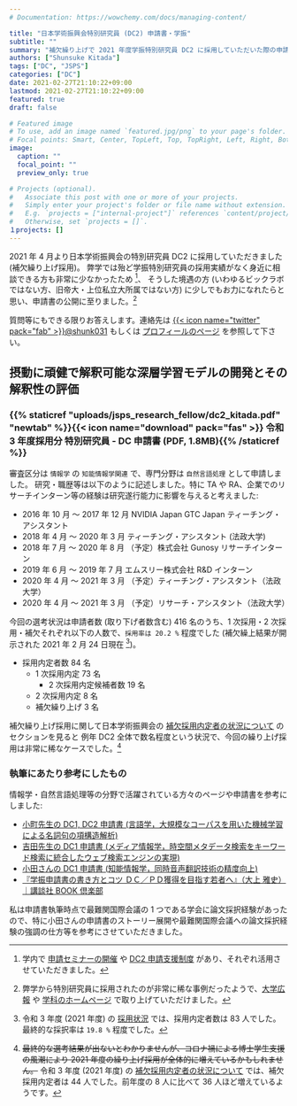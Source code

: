 ```yaml
---
# Documentation: https://wowchemy.com/docs/managing-content/

title: "日本学術振興会特別研究員 (DC2) 申請書・学振"
subtitle: ""
summary: "補欠繰り上げで 2021 年度学振特別研究員 DC2 に採用していただいた際の申請書です。"
authors: ["Shunsuke Kitada"]
tags: ["DC", "JSPS"]
categories: ["DC"]
date: 2021-02-27T21:10:22+09:00
lastmod: 2021-02-27T21:10:22+09:00
featured: true
draft: false

# Featured image
# To use, add an image named `featured.jpg/png` to your page's folder.
# Focal points: Smart, Center, TopLeft, Top, TopRight, Left, Right, BottomLeft, Bottom, BottomRight.
image:
  caption: ""
  focal_point: ""
  preview_only: true

# Projects (optional).
#   Associate this post with one or more of your projects.
#   Simply enter your project's folder or file name without extension.
#   E.g. `projects = ["internal-project"]` references `content/project/deep-learning/index.md`.
#   Otherwise, set `projects = []`.
１projects: []
---
```


2021 年 4 月より日本学術振興会の特別研究員 DC2 に採用していただきました (補欠繰り上げ採用)。
弊学では殆ど学振特別研究員の採用実績がなく身近に相談できる方も非常に少なかったため [^1]、
そうした境遇の方 (いわゆるビックラボではない方、旧帝大・上位私立大所属ではない方) に少しでもお力になれたらと思い、申請書の公開に至りました。[^2]

質問等にもできる限りお答えします。連絡先は [{{< icon name="twitter" pack="fab" >}}@shunk031](https://twitter.com/shunk031) もしくは [プロフィールのページ](https://shunk031.me/author/shunsuke-kitada/) を参照して下さい。

## 摂動に頑健で解釈可能な深層学習モデルの開発とその解釈性の評価

### {{% staticref "uploads/jsps_research_fellow/dc2_kitada.pdf" "newtab" %}}{{< icon name="download" pack="fas" >}} 令和 3 年度採用分 特別研究員 - DC 申請書 (PDF, 1.8MB){{% /staticref %}}


審査区分は `情報学` の `知能情報学関連` で、専門分野は `自然言語処理` として申請しました。
研究・職歴等は以下のように記述しました。特に TA や RA、企業でのリサーチインターン等の経験は研究遂行能力に影響を与えると考えました:
- 2016 年 10 月 ～ 2017 年 12 月 NVIDIA Japan GTC Japan ティーチング・アシスタント
- 2018 年 4 月 ～ 2020 年 3 月 ティーチング・アシスタント (法政大学)
- 2018 年 7 月 ～ 2020 年 8 月 （予定）株式会社 Gunosy リサーチインターン
- 2019 年 6 月 ～ 2019 年 7 月 エムスリー株式会社 R&D インターン
- 2020 年 4 月 ～ 2021 年 3 月 （予定）ティーチング・アシスタント（法政大学）
- 2020 年 4 月 ～ 2021 年 3 月 （予定）リサーチ・アシスタント（法政大学）

今回の選考状況は申請者数 (取り下げ者数含む) 416 名のうち、1 次採用・2 次採用・補欠それぞれ以下の人数で、`採用率は 20.2 %` 程度でした (補欠繰上結果が開示された 2021 年 2 月 24 日現在 [^3])。
- 採用内定者数 84 名
  - 1 次採用内定 73 名
    - 2 次採用内定候補者数 19 名
  - 2 次採用内定 8 名
  - 補欠繰り上げ 3 名

補欠繰り上げ採用に関して日本学術振興会の [補欠採用内定者の状況について](https://www.jsps.go.jp/j-pd/pd_saiyo.html) のセクションを見ると
例年 DC2 全体で数名程度という状況で、今回の繰り上げ採用は非常に稀なケースでした。[^4]

### 執筆にあたり参考にしたもの

情報学・自然言語処理等の分野で活躍されている方々のページや申請書を参考にしました:
- [小町先生の DC1, DC2 申請書 (言語学，大規模なコーパスを用いた機械学習による名詞句の項構造解析)](http://cl.sd.tmu.ac.jp/~komachi/docs/jsps.html)
- [吉田先生の DC1 申請書 (メディア情報学，時空間メタデータ検索をキーワード検索に統合したウェブ検索エンジンの実現)](http://www.mibel.cs.tsukuba.ac.jp/~ceekz/dc1/)
- [小田さんの DC1 申請書 (知能情報学，同時音声翻訳技術の精度向上)](https://drive.google.com/file/d/0B3O7bgd3mym6N214SWw3eVJCS3M/view)
- [『学振申請書の書き方とコツ ＤＣ／ＰＤ獲得を目指す若者へ』（大上 雅史）｜講談社 BOOK 倶楽部](https://bookclub.kodansha.co.jp/product?item=0000147760 )

私は申請書執筆時点で最難関国際会議の 1 つである学会に論文採択経験があったので、特に小田さんの申請書のストーリー展開や最難関国際会議への論文採択経験の強調の仕方等を参考にさせていただきました。

[^1]: 学内で [申請セミナーの開催](https://www.hosei.ac.jp/gs/info/article-20200305102401) や [DC2 申請支援制度](https://www.hosei.ac.jp/kenkyu/info/article-20200525125134) があり、それぞれ活用させていただきました。

[^2]: 弊学から特別研究員に採用されたのが非常に稀な事例だったようで、[大学広報](https://www.hosei.ac.jp/koganei/pickup/article-20210305121330/) や [学科のホームページ](https://ai.ws.hosei.ac.jp/wp/news/news20210408/) で取り上げていただけました。

[^3]: 令和 3 年度 (2021 年度) の [採用状況](https://www.jsps.go.jp/j-pd/pd_saiyo.html) では、採用内定者数は 83 人でした。最終的な採択率は `19.8 %` 程度でした。

[^4]: <s> 最終的な選考結果が出ないとわかりませんが、コロナ禍による博士学生支援の風潮により 2021 年度の繰り上げ採用が全体的に増えているかもしれません。</s> 令和 3 年度 (2021 年度) の [補欠採用内定者の状況について](https://www.jsps.go.jp/j-pd/pd_saiyo.html) では、補欠採用内定者は 44 人でした。前年度の 8 人に比べて 36 人ほど増えているようです。
